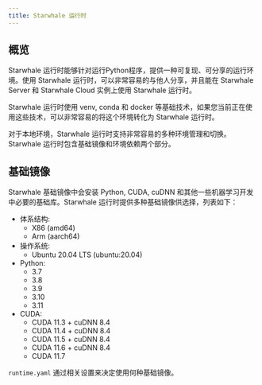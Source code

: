 ```yaml
---
title: Starwhale 运行时
---
```


## 概览

Starwhale 运行时能够针对运行Python程序，提供一种可复现、可分享的运行环境。使用 Starwhale 运行时，可以非常容易的与他人分享，并且能在 Starwhale Server 和 Starwhale Cloud 实例上使用 Starwhale 运行时。

Starwhale 运行时使用 venv, conda 和 docker 等基础技术，如果您当前正在使用这些技术，可以非常容易的将这个环境转化为 Starwhale 运行时。

对于本地环境，Starwhale 运行时支持非常容易的多种环境管理和切换。Starwhale 运行时包含基础镜像和环境依赖两个部分。

## 基础镜像

Starwhale 基础镜像中会安装 Python, CUDA, cuDNN 和其他一些机器学习开发中必要的基础库。Starwhale 运行时提供多种基础镜像供选择，列表如下：

* 体系结构:
  * X86 (amd64)
  * Arm (aarch64)
* 操作系统:
  * Ubuntu 20.04 LTS (ubuntu:20.04)
* Python:
  * 3.7
  * 3.8
  * 3.9
  * 3.10
  * 3.11
* CUDA:
  * CUDA 11.3 + cuDNN 8.4
  * CUDA 11.4 + cuDNN 8.4
  * CUDA 11.5 + cuDNN 8.4
  * CUDA 11.6 + cuDNN 8.4
  * CUDA 11.7

`runtime.yaml` 通过相关设置来决定使用何种基础镜像。
